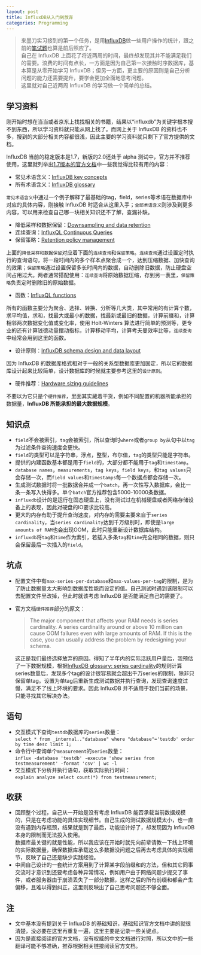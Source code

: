 ```yaml
---
layout: post
title: InfluxDB从入门到放弃
categories: Programming
---
```


> 来墨刀实习接到的第一个任务，是用[InfluxDB](https://www.influxdata.com/products/influxdb-overview/)做一些用户操作的统计，跟之前的[笔试题](https://github.com/whoisnian/modao-backend-assignment)也算是前后照应了。  
> 自己在 InfluxDB 上面花了将近两周的时间，最终却发现其并不能满足我们的需要。浪费的时间有点长，一方面是因为自己第一次接触时序数据库，基本算是从零开始学习 InfluxDB；但另一方面，更主要的原因则是自己分析问题的能力还需要提升，要学会更加全面地思考问题。  
> 这里就对自己近两周 InfluxDB 的学习做一个简单的总结。  

<!-- more -->

## 学习资料
刚开始时想在当当或者京东上找找相关的书籍，结果以“influxdb”为关键字根本搜不到东西，所以学习资料就只能从网上找了。而网上关于 InfluxDB 的资料也不多，搜到的大部分相关内容都很浅，因此主要的学习资料就只剩下了官方提供的文档。  

InfluxDB 当前的稳定版本是1.7，新版的2.0还处于 alpha 测试中，官方并不推荐使用，这里就列举出[1.7版本的官方文档](https://docs.influxdata.com/influxdb/v1.7/)中一些我觉得比较有用的内容：  

* 常见术语含义：[InfluxDB key concepts](https://docs.influxdata.com/influxdb/v1.7/concepts/key_concepts/)  
* 所有术语含义：[InfluxDB glossary](https://docs.influxdata.com/influxdb/v1.7/concepts/glossary/)  

`常见术语含义`中通过一个例子解释了最基础的tag，field，series等术语在数据库中对应的具体内容，刚接触 InfluxDB 时适合从这里入手；`全部术语含义`则涉及到更多内容，可以用来检查自己哪一块相关知识还不了解，查漏补缺。

* 降低采样和数据保留：[Downsampling and data retention](https://docs.influxdata.com/influxdb/v1.7/guides/downsampling_and_retention/)  
* 连续查询：[InfluxQL Continuous Queries](https://docs.influxdata.com/influxdb/v1.7/query_language/continuous_queries/)  
* 保留策略：[Retention policy management](https://docs.influxdata.com/influxdb/v1.7/query_language/database_management/#retention-policy-management)  

上面的`降低采样和数据保留`对应着下面的`连续查询`和`保留策略`。`连续查询`通过设置定时执行的查询语句，将一段时间内的多个样本点聚合成一个，达到压缩数据、加快查询的效果；`保留策略`通过设置保留多长时间内的数据，自动删除旧数据，防止硬盘空间占用过大。两者通常搭配使用：`连续查询`将原始数据压缩，存到另一表里，`保留策略`负责定时删除旧的原始数据。

* 函数：[InfluxQL functions](https://docs.influxdata.com/influxdb/v1.7/query_language/functions/)  

所有的函数主要分为聚合、选择、转换、分析等几大类，其中常用的有计算个数，求平均值，求和，找最大或最小的数据，找最新或最旧的数据，计算前缀和，计算相邻两次数据变化值或变化率，使用 Holt-Winters 算法进行简单的预测等，更专业的还有计算钱德动量摆动指标，计算移动平均，计算考夫曼效率比等，`连续查询`中经常会用到这里的函数。

* 设计原则：[InfluxDB schema design and data layout](https://docs.influxdata.com/influxdb/v1.7/concepts/schema_and_data_layout/)  

因为 InfluxDB 的数据库格式相对于一般的关系型数据库更加固定，所以它的数据库设计起来比较简单，设计数据库的时候就主要参考这里的`设计原则`。  

* 硬件推荐：[Hardware sizing guidelines](https://docs.influxdata.com/influxdb/v1.7/guides/hardware_sizing/)  

不要以为它只是个`硬件推荐`，里面其实藏着干货，例如不同配置的机器所能承担的数据量，**InfluxDB 所能承担的最大数据规模**。

## 知识点
* `field`不会被索引，`tag`会被索引，所以查询时`where`或者`group by`从句中以`tag`为过滤条件查询速度会更快。
* `field`的类型可以是字符串，浮点，整型，布尔值，`tag`的类型只能是字符串。
* 提供的内建函数基本都是用于`field`的，大部分都不能用于`tag`和`timestamp`。
* `database names`，`measurements`，`tag keys`，`field keys`，和`tag values`只会存储一次，而`field values`和`timestamps`每一个数据点都会存储一次。
* 生成测试数据时将一批数据合并成一个`batch`，再一次性写入数据库，会比一条一条写入快得多。单个`batch`官方推荐包含5000-10000条数据。
* `influxdb`设计的是运行在固态硬盘上，没有测试过在机械硬盘或者网络存储设备上的表现，因此对硬盘的IO要求比较高。
* 更大的内存有助于提升查询速度，对内存的需要主要来自于`series cardinality`，当`series cardinality`达到千万级别时，即使是`large amounts of RAM`也会出现OOM，此时只能重新设计数据库结构。
* `influxdb`将`tag`和`time`作为索引，若插入多条`tag`和`time`完全相同的数据，则只会保留最后一次插入的`field`。

## 坑点
* 配置文件中有`max-series-per-database`和`max-values-per-tag`的限制，是为了防止数据量太大影响到数据库性能而设定的值。自己测试时遇到该限制可以去配置文件里改掉，但此时就该考虑 InfluxDB 是否能满足自己的需要了。  
* 官方文档`硬件推荐`部分的原文：  
  > The major component that affects your RAM needs is series cardinality. A series cardinality around or above 10 million can cause OOM failures even with large amounts of RAM. If this is the case, you can usually address the problem by redesigning your schema.  

  这正是我们最终选择放弃的原因。得知了半年内的实际活跃用户量后，我预估了一下数据规模，根据[InfluxDB glossary: series cardinality](https://docs.influxdata.com/influxdb/v1.7/concepts/glossary/#series-cardinality)的规则计算series数量后，发现多个tag的设计很容易就会超出千万series的限制，除非只保留单tag。设置为单tag后重新生成测试数据并执行查询，发现查询速度过慢，满足不了线上环境的要求。因此 InfluxDB 并不适用于我们当前的场景，只能寻找其它解决办法。  

## 语句
* 交互模式下查询`testdb`数据库的`series`数量：  
  `select * from _internal.."database" where "database"='testdb' order by time desc limit 1;`
* 命令行中查询单个`measurement`的`series`数量：  
  `influx -database 'testdb' -execute 'show series from testmeasurement' -format 'csv' | wc -l`
* 交互模式下分析并执行语句，获取实际执行时间：  
  `explain analyze select count(*) from testmeasurement;`

## 收获
* 回顾整个过程，自己从一开始是没有考虑 InfluxDB 能否承载当前数据规模的，只是在考虑功能的具体实现细节。自己生成的测试数据规模太小，也一直没有遇到内存瓶颈，结果就是到了最后，功能设计好了，却发现因为 InfluxDB 本身的限制而无法投入使用。  
  数据库最关键的就是性能，所以我应该在开始时就先向前辈请教一下线上环境的实际数据量，确保数据库承载这么多数据没问题之后再去考虑具体的实现细节，反映了自己还是缺少实践经验。
* 中间自己设计的一套统计方案用到了计算某字段前缀和的方法，但和其它同事交流时才意识到还要考虑各种异常情况，例如用户由于网络问题少提交了事件，或者服务器由于崩溃丢失了一部分数据，这样之后的所有前缀和都会产生偏移，且难以得到纠正，这里则反映出了自己思考问题还不够全面。  

## 注
* 文中基本没有提到关于 InfluxDB 的基础知识，基础知识官方文档中讲的就很清楚，没必要在这里再重复一遍，这里主要是记录一些关键点。  
* 因为是直接阅读的官方文档，没有权威的中文文档进行对照，所以文中的一些翻译可能不够准确，推荐根据相关链接阅读官方文档。  
